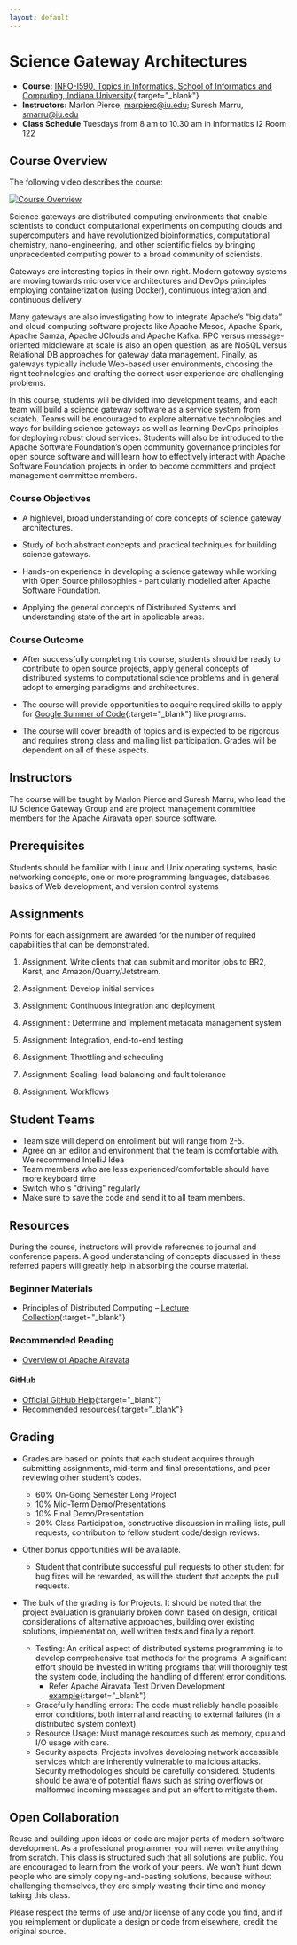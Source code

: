 ```yaml
---
layout: default
---
```


# Science Gateway Architectures

* **Course:** [INFO-I590, Topics in Informatics, School of Informatics and Computing, Indiana University](https://www.soic.indiana.edu/graduate/courses/index.html?number=i590&department=INFO){:target="_blank"}
* **Instructors:** Marlon Pierce, [marpierc@iu.edu](mailto:marpierc@iu.edu); Suresh Marru, [smarru@iu.edu](mailto:smarru@iu.edu)
* **Class Schedule** Tuesdays from 8 am to 10.30 am in Informatics I2 Room 122

## Course Overview

The following video describes the course:

[![Course Overview](http://img.youtube.com/vi/zNM25fw56YE/0.jpg)](https://youtu.be/zNM25fw56YE)

Science gateways are distributed computing environments that enable scientists to conduct computational experiments on computing clouds and supercomputers and have revolutionized bioinformatics, computational chemistry, nano-engineering, and other scientific fields by bringing unprecedented computing power to a broad community of scientists.

Gateways are interesting topics in their own right. Modern gateway systems are moving towards microservice architectures and DevOps principles employing containerization (using Docker), continuous integration and continuous delivery. 

 Many gateways are also investigating how to integrate Apache’s “big data” and cloud computing software projects like Apache Mesos, Apache Spark, Apache Samza, Apache JClouds and Apache Kafka. RPC versus message-oriented middleware at scale is also an open question, as are NoSQL versus Relational DB approaches for gateway data management.  Finally, as gateways typically include Web-based user environments, choosing the right technologies and crafting the correct user experience are challenging problems.

In this course, students will be divided into development teams, and each team will build a science gateway software as a service system from scratch. Teams will be encouraged to explore alternative technologies and ways for building science gateways as well as learning DevOps principles for deploying robust cloud services.  Students will also be introduced to the Apache Software Foundation’s open community governance principles for open source software and will learn how to effectively interact with Apache Software Foundation projects in order to become committers and project management committee members.

### Course Objectives

* A highlevel, broad understanding of core concepts of science gateway architectures.

* Study of both abstract concepts and practical techniques for building science gateways.

* Hands-on experience in developing a science gateway while working with Open Source philosophies - particularly modelled after Apache Software Foundation.

* Applying the general concepts of Distributed Systems and understanding state of the art in applicable areas. 

### Course Outcome 

* After successfully completing this course, students should be ready to contribute to open source projects, apply general concepts of distributed systems to computational science problems and in general adopt to emerging paradigms and architectures.

* The course will provide opportunities to acquire required skills to apply for [Google Summer of Code](https://developers.google.com/open-source/gsoc/){:target="_blank"} like programs. 

* The course will cover breadth of topics and is expected to be rigorous and requires strong class and mailing list participation. Grades will be dependent on all of these aspects. 


## Instructors
The course will be taught by Marlon Pierce and Suresh Marru, who lead the IU Science Gateway Group and are project management committee members for the Apache Airavata open source software.

## Prerequisites

Students should be familiar with Linux and Unix operating systems, basic networking concepts, one or more programming languages, databases, basics of Web development, and version control systems


## Assignments

Points for each assignment are awarded for the number of required capabilities that can be demonstrated.

1. Assignment. Write clients that can submit and monitor jobs to BR2, Karst, and Amazon/Quarry/Jetstream.

2. Assignment: Develop initial services

3. Assignment: Continuous integration and deployment

4. Assignment : Determine and implement metadata management system

5. Assignment: Integration, end-to-end testing

6. Assignment: Throttling and scheduling

7. Assignment: Scaling, load balancing and fault tolerance

8. Assignment: Workflows


## Student Teams

* Team size will depend on enrollment but will range from 2-5.
* Agree on an editor and environment that the team is comfortable with. We recommend IntelliJ Idea
* Team members who are less experienced/comfortable should have more keyboard time
* Switch who's "driving" regularly
* Make sure to save the code and send it to all team members.

## Resources

During the course, instructors will provide referecnes to journal and conference papers. A good understanding of concepts discussed in these referred papers will greatly help in absorbing the course material. 

### Beginner Materials

* Principles of Distributed Computing – [Lecture Collection](http://disco.ethz.ch/lectures/podc_allstars/){:target="_blank"}


### Recommended Reading

* [Overview of Apache Airavata](link)


#### GitHub

* [Official GitHub Help](https://help.github.com/){:target="_blank"}
* [Recommended resources](http://hackerhours.org/resources.html#github){:target="_blank"}

## Grading

* Grades are based on points that each student acquires through submitting assignments, mid-term and final presentations, and peer reviewing other student’s codes.
    * 60% On-Going Semester Long Project
    * 10% Mid-Term Demo/Presentations
    * 10% Final Demo/Presentation
    * 20% Class Participation, constructive discussion in mailing lists, pull requests, contribution to fellow student code/design reviews.

* Other bonus opportunities will be available.
    * Student that contribute successful pull requests to other student for bug fixes will be rewarded, as will the student that accepts the pull requests. 

* The bulk of the grading is for Projects. It should be noted that the project evaluation is granularly broken down based on design, critical considerations of alternative approaches, building over existing solutions, implementation, well written tests and finally a report.  
    * Testing: An critical aspect of distributed systems programming is to develop comprehensive test methods for the programs. A significant effort should be invested in writing programs that will thoroughly test the system code, including the handling of different error conditions.
        * Refer Apache Airavata Test Driven Development [example](https://cwiki.apache.org/confluence/display/AIRAVATA/Tests+in+Airavata){:target="_blank"}
    * Gracefully handling errors: The code must reliably handle possible error conditions, both internal and reacting to external failures (in a distributed system context).
    * Resource Usage: Must manage resources such as memory, cpu and I/O usage with care. 
    * Security aspects: Projects involves developing network accessible services which are inherently vulnerable to malicious attacks. Security methodologies should be carefully considered. Students should be aware of potential flaws such as string overflows or malformed incoming messages and put an effort to mitigate them. 
    
## Open Collaboration

Reuse and building upon ideas or code are major parts of modern software development.  As a professional programmer you will never write anything from scratch.  This class is structured such that all solutions are public.  You are encouraged to learn from the work of your peers. We won't hunt down people who are simply copying-and-pasting solutions, because without challenging themselves, they  are simply wasting their time and money taking this class.

Please respect the terms of use and/or license of any code you find, and if you reimplement or duplicate a design or code from elsewhere, credit the original source.